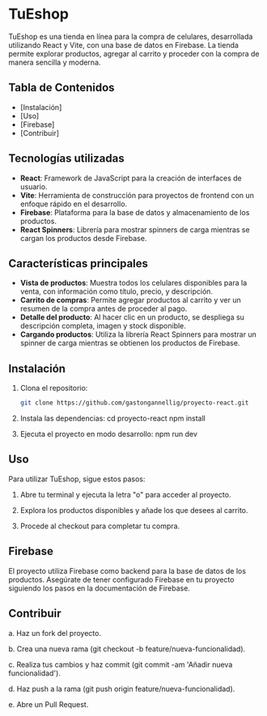 # TuEshop

TuEshop es una tienda en línea para la compra de celulares, desarrollada utilizando React y Vite, con una base de datos en Firebase. La tienda permite explorar productos, agregar al carrito y proceder con la compra de manera sencilla y moderna.

## Tabla de Contenidos

- [Instalación]
- [Uso]
- [Firebase]
- [Contribuir]

## Tecnologías utilizadas

- **React**: Framework de JavaScript para la creación de interfaces de usuario.
- **Vite**: Herramienta de construcción para proyectos de frontend con un enfoque rápido en el desarrollo.
- **Firebase**: Plataforma para la base de datos y almacenamiento de los productos.
- **React Spinners**: Librería para mostrar spinners de carga mientras se cargan los productos desde Firebase.

## Características principales

- **Vista de productos**: Muestra todos los celulares disponibles para la venta, con información como título, precio, y descripción.
- **Carrito de compras**: Permite agregar productos al carrito y ver un resumen de la compra antes de proceder al pago.
- **Detalle del producto**: Al hacer clic en un producto, se despliega su descripción completa, imagen y stock disponible.
- **Cargando productos**: Utiliza la librería React Spinners para mostrar un spinner de carga mientras se obtienen los productos de Firebase.

## Instalación

1. Clona el repositorio:

   ```bash
   git clone https://github.com/gastongannellig/proyecto-react.git

   ```

2. Instala las dependencias:
   cd proyecto-react
   npm install

3. Ejecuta el proyecto en modo desarrollo:
   npm run dev

## Uso

Para utilizar TuEshop, sigue estos pasos:

1. Abre tu terminal y ejecuta la letra "o" para acceder al proyecto.

2. Explora los productos disponibles y añade los que desees al carrito.

3. Procede al checkout para completar tu compra.

## Firebase

El proyecto utiliza Firebase como backend para la base de datos de los productos. Asegúrate de tener configurado Firebase en tu proyecto siguiendo los pasos en la documentación de Firebase.

## Contribuir

a. Haz un fork del proyecto.

b. Crea una nueva rama (git checkout -b feature/nueva-funcionalidad).

c. Realiza tus cambios y haz commit (git commit -am 'Añadir nueva funcionalidad').

d. Haz push a la rama (git push origin feature/nueva-funcionalidad).

e. Abre un Pull Request.
